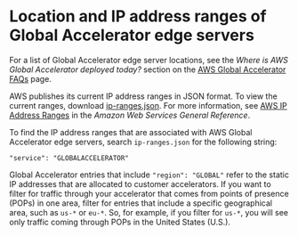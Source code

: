 # Location and IP address ranges of Global Accelerator edge servers<a name="introduction-ip-ranges"></a>

For a list of Global Accelerator edge server locations, see the *Where is AWS Global Accelerator deployed today?* section on the [ AWS Global Accelerator FAQs](https://aws.amazon.com/global-accelerator/faqs/) page\.

AWS publishes its current IP address ranges in JSON format\. To view the current ranges, download [ ip\-ranges\.json](https://ip-ranges.amazonaws.com/ip-ranges.json)\. For more information, see [AWS IP Address Ranges](https://docs.aws.amazon.com/general/latest/gr/aws-ip-ranges.html) in the *Amazon Web Services General Reference*\.

To find the IP address ranges that are associated with AWS Global Accelerator edge servers, search `ip-ranges.json` for the following string:

`"service": "GLOBALACCELERATOR"`

Global Accelerator entries that include `"region": "GLOBAL"` refer to the static IP addresses that are allocated to customer accelerators\. If you want to filter for traffic through your accelerator that comes from points of presence \(POPs\) in one area, filter for entries that include a specific geographical area, such as `us-*` or `eu-*`\. So, for example, if you filter for `us-*`, you will see only traffic coming through POPs in the United States \(U\.S\.\)\.